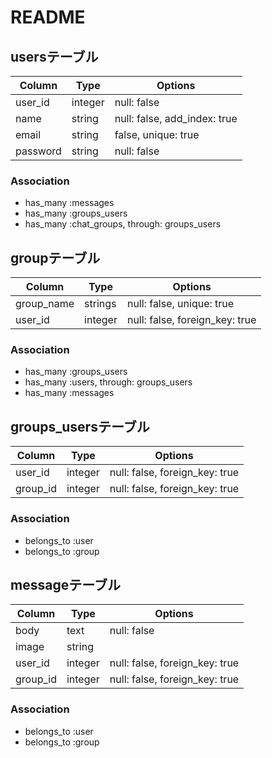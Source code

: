 # README

## usersテーブル

|Column|Type|Options|
|------|----|-------|
|user_id|integer|null: false|
|name|string|null: false, add_index: true|
|email|string|false, unique: true|
|password|string|null: false|
### Association
- has_many :messages
- has_many :groups_users
- has_many :chat_groups, through: groups_users

## groupテーブル
|Column|Type|Options|
|------|----|-------|
|group_name|strings|null: false, unique: true|
|user_id|integer|null: false, foreign_key: true|
### Association
- has_many :groups_users
- has_many :users, through: groups_users
- has_many :messages


## groups_usersテーブル
|Column|Type|Options|
|------|----|-------|
|user_id|integer|null: false, foreign_key: true|
|group_id|integer|null: false, foreign_key: true|
### Association
- belongs_to :user
- belongs_to :group

## messageテーブル
|Column|Type|Options|
|------|----|-------|
|body|text|null: false|
|image|string||
|user_id|integer|null: false, foreign_key: true|
|group_id|integer|null: false, foreign_key: true|
### Association
- belongs_to :user
- belongs_to :group